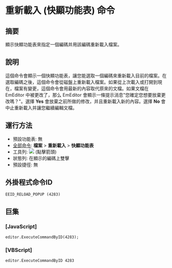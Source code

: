 # 重新載入 (快顯功能表) 命令

## 摘要

顯示快顯功能表來指定一個編碼并用該編碼重新載入檔案。

## 說明

這個命令會顯示一個快顯功能表，讓您能選取一個編碼來重新載入目前的檔案。在選取編碼之後，這個命令會從磁盤上重新載入檔案。如果從上次載入或打開到現在，檔案有變更，這個命令會用最新的內容取代原來的文檔。如果文檔在 EmEditor 中被更改了，那么 EmEditor 會顯示一條提示消息"您確定您想要放棄更改嗎？"。選擇 **Yes** 會放棄之前所做的修改，并且重新載入新的內容。選擇 **No** 會中止重新載入并讓您繼續編輯文檔。

## 運行方法

- 預設功能表: 無
- [全部命令](../tools/all_commands): **檔案** \> **重新載入**
\> **快顯功能表**
- 工具列: ![](../../images/reload..png) (點擊箭頭)
- 狀態列: 在顯示的編碼上雙擊
- 預設捷徑: 無

## 外掛程式命令ID

```
EEID_RELOAD_POPUP (4283)
```

## 巨集

### \[JavaScript\]

```
editor.ExecuteCommandByID(4283);
```

### \[VBScript\]

```
editor.ExecuteCommandByID 4283
```
